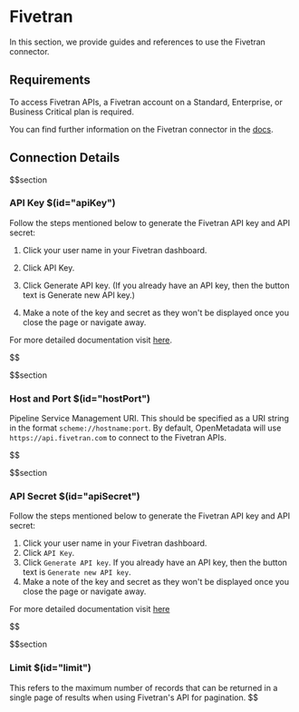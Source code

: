 # Fivetran

In this section, we provide guides and references to use the Fivetran connector.

## Requirements
To access Fivetran APIs, a Fivetran account on a Standard, Enterprise, or Business Critical plan is required.

You can find further information on the Fivetran connector in the [docs](https://docs.open-metadata.org/connectors/pipeline/fivetran).

## Connection Details

$$section
### API Key $(id="apiKey")

Follow the steps mentioned below to generate the Fivetran API key and API secret:

1. Click your user name in your Fivetran dashboard.

2. Click API Key.

3. Click Generate API key. (If you already have an API key, then the button text is Generate new API key.)

4. Make a note of the key and secret as they won't be displayed once you close the page or navigate away.

For more detailed documentation visit [here](https://fivetran.com/docs/rest-api/getting-started).

$$

$$section
### Host and Port $(id="hostPort")

Pipeline Service Management URI. This should be specified as a URI string in the format `scheme://hostname:port`. By default, OpenMetadata will use `https://api.fivetran.com` to connect to the Fivetran APIs.

$$

$$section
### API Secret $(id="apiSecret")

Follow the steps mentioned below to generate the Fivetran API key and API secret:

1. Click your user name in your Fivetran dashboard.
2. Click `API Key`.
3. Click `Generate API key`. If you already have an API key, then the button text is `Generate new API key`.
4. Make a note of the key and secret as they won't be displayed once you close the page or navigate away.

For more detailed documentation visit [here](https://fivetran.com/docs/rest-api/.getting-started)

$$

$$section
### Limit $(id="limit")

This refers to the maximum number of records that can be returned in a single page of results when using Fivetran's API for pagination.
$$
